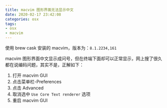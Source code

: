 ```yaml
---
title: macvim 图形界面无法显示中文
date: 2020-02-17 23:42:08
categories: osx
tags:
- osx
- macvim
---
```


使用 brew cask 安装的 macvim，版本为：`8.1.2234,161`

macvim 图形界面中文显示成问号，但在终端下面却可以正常显示，网上搜了很久都在说编码问题，其实不是，正解如下：

1. 打开 macvim GUI
2. 点击菜单栏-Preferences
3. 点击 Advanced
4. 取消选中 `Use Core Text renderer` 选项
5. 重启 macvim GUI